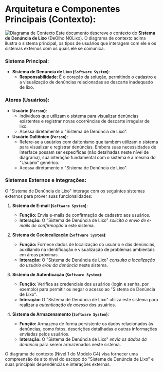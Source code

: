# Arquitetura e Componentes Principais (Contexto):

![Diagrama de Contexto](https://github.com/user-attachments/assets/ae9db415-5ef3-4d76-b901-c281da08167d)
Este documento descreve o contexto do **Sistema de Denúncia de Lixo** (DeOlho NOLixo). O diagrama de contexto acima ilustra o sistema principal, os tipos de usuários que interagem com ele e os sistemas externos com os quais ele se comunica.

### Sistema Principal:

- **Sistema de Denúncia de Lixo (`Software System`)**:
    - **Responsabilidade:** É o coração da solução, permitindo o cadastro e a visualização de denúncias relacionadas ao descarte inadequado de lixo.

### Atores (Usuários):

- **Usuário (`Person`)**:
    - Indivíduos que utilizam o sistema para visualizar denúncias existentes e registrar novas ocorrências de descarte irregular de lixo.
    - Acessa diretamente o "Sistema de Denúncia de Lixo".
- **Usuário Daltônico (`Person`)**:
    - Refere-se a usuários com daltonismo que também utilizam o sistema para visualizar e registrar denúncias. Embora suas necessidades de interface possam ser específicas (não detalhadas neste nível de diagrama), sua interação fundamental com o sistema é a mesma do "Usuário" genérico.
    - Acessa diretamente o "Sistema de Denúncia de Lixo".

### Sistemas Externos e Integrações:

O "Sistema de Denúncia de Lixo" interage com os seguintes sistemas externos para prover suas funcionalidades:

1. **Sistema de E-mail (`Software System`)**:
    
    - **Função:** Envia e-mails de confirmação de cadastro aos usuários.
    - **Interação:** O "Sistema de Denúncia de Lixo" _solicita o envio de e-mails de confirmação_ a este sistema.
2. **Sistema de Geolocalização (`Software System`)**:
    
    - **Função:** Fornece dados de localização do usuário e das denúncias, auxiliando na identificação e visualização de problemas ambientais em áreas próximas.
    - **Interação:** O "Sistema de Denúncia de Lixo" _consulta a localização do usuário e/ou da denúncia_ neste sistema.
3. **Sistema de Autenticação (`Software System`)**:
    
    - **Função:** Verifica as credenciais dos usuários (login e senha, por exemplo) para permitir ou negar o acesso ao "Sistema de Denúncia de Lixo".
    - **Interação:** O "Sistema de Denúncia de Lixo" utiliza este sistema para realizar a _autenticação de acesso_ dos usuários.
4. **Sistema de Armazenamento (`Software System`)**:
    
    - **Função:** Armazena de forma persistente os dados relacionados às denúncias, como fotos, descrições detalhadas e outras informações enviadas pelos usuários.
    - **Interação:** O "Sistema de Denúncia de Lixo" _envia os dados da denúncia_ para serem armazenados neste sistema.

O diagrama de contexto (Nível 1 do Modelo C4) visa fornecer uma compreensão de alto nível do escopo do "Sistema de Denúncia de Lixo" e suas principais dependências e interações externas.
